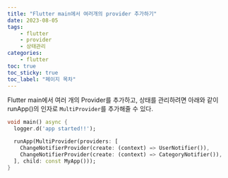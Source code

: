 ```yaml
---
title: "Flutter main에서 여러개의 provider 추가하기"
date: 2023-08-05
tags: 
    - flutter
    - provider
    - 상태관리
categories: 
    - flutter
toc: true
toc_sticky: true
toc_label: "페이지 목차"
---
```


Flutter main에서 여러 개의 Provider를 추가하고, 상태를 관리하려면 아래와 같이 runApp()의 인자로 `MultiProvider`를 추가해줄 수 있다. 

```dart
void main() async {
  logger.d('app started!!');

  runApp(MultiProvider(providers: [
    ChangeNotifierProvider(create: (context) => UserNotifier()),
    ChangeNotifierProvider(create: (context) => CategoryNotifier()),
  ], child: const MyApp()));
}
```

